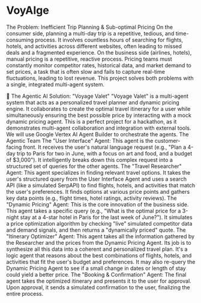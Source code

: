 # VoyAIge

The Problem: Inefficient Trip Planning & Sub-optimal Pricing
On the consumer side, planning a multi-day trip is a repetitive, tedious, and time-consuming process. It involves countless hours of searching for flights, hotels, and activities across different websites, often leading to missed deals and a fragmented experience.
On the business side (airlines, hotels), manual pricing is a repetitive, reactive process. Pricing teams must constantly monitor competitor rates, historical data, and market demand to set prices, a task that is often slow and fails to capture real-time fluctuations, leading to lost revenue.
This project solves both problems with a single, integrated multi-agent system.

🧠 The Agentic AI Solution: "Voyage Valet"
"Voyage Valet" is a multi-agent system that acts as a personalized travel planner and dynamic pricing engine. It collaborates to create the optimal travel itinerary for a user while simultaneously ensuring the best possible price by interacting with a mock dynamic pricing agent. This is a perfect project for a hackathon, as it demonstrates multi-agent collaboration and integration with external tools. We will use Google Vertex AI Agent Builder to orchestrate the agents.
The Agentic Team
The "User Interface" Agent: This agent is the customer-facing front. It receives the user's natural language request (e.g., "Plan a 4-day trip to Paris for two in June, with a focus on art and food, and a budget of $3,000"). It intelligently breaks down this complex request into a structured set of queries for the other agents.
The "Travel Researcher" Agent: This agent specializes in finding relevant travel options. It takes the user's structured query from the User Interface Agent and uses a search API (like a simulated SerpAPI) to find flights, hotels, and activities that match the user's preferences. It finds options at various price points and gathers key data points (e.g., flight times, hotel ratings, activity reviews).
The "Dynamic Pricing" Agent: This is the core innovation of the business side. This agent takes a specific query (e.g., "What is the optimal price for a 3-night stay at a 4-star hotel in Paris for the last week of June?"). It simulates a price optimization algorithm by checking "live" simulated competitor data and demand signals, and then returns a "dynamically priced" quote.
The "Itinerary Optimizer" Agent: This agent takes all the information gathered by the Researcher and the prices from the Dynamic Pricing Agent. Its job is to synthesize all this data into a coherent and personalized travel plan. It's a logic agent that reasons about the best combinations of flights, hotels, and activities that fit the user's budget and preferences. It may also re-query the Dynamic Pricing Agent to see if a small change in dates or length of stay could yield a better price.
The "Booking & Confirmation" Agent: The final agent takes the optimized itinerary and presents it to the user for approval. Upon approval, it sends a simulated confirmation to the user, finalizing the entire process.
